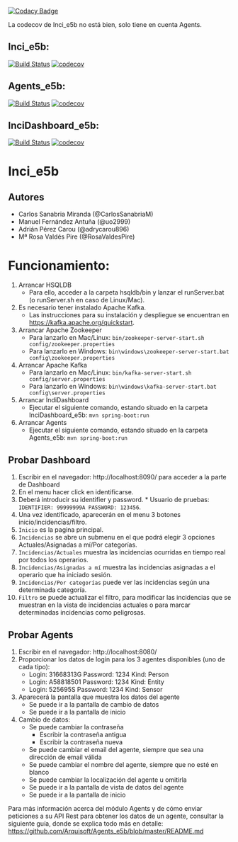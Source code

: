 [![Codacy Badge](https://api.codacy.com/project/badge/Grade/2d1976960db9415892b85d741bb4a336)](https://www.codacy.com/app/jelabra/Inci_e5b?utm_source=github.com&amp;utm_medium=referral&amp;utm_content=Arquisoft/Inci_e5b&amp;utm_campaign=Badge_Grade)

La codecov de Inci_e5b no está bien, solo tiene en cuenta Agents.

## Inci_e5b:
[![Build Status](https://travis-ci.org/Arquisoft/Inci_e5b.svg?branch=master)](https://travis-ci.org/Arquisoft/Inci_e5b)
[![codecov](https://codecov.io/gh/Arquisoft/Inci_e5b/branch/master/graph/badge.svg)](https://codecov.io/gh/Arquisoft/Inci_e5b)

## Agents_e5b:
[![Build Status](https://travis-ci.org/Arquisoft/Agents_e5b.svg?branch=master)](https://travis-ci.org/Arquisoft/Agents_e5b)
[![codecov](https://codecov.io/gh/Arquisoft/Agents_e5b/branch/master/graph/badge.svg)](https://codecov.io/gh/Arquisoft/Agents_e5b)

## InciDashboard_e5b:
[![Build Status](https://travis-ci.org/Arquisoft/InciDashboard_e5b.svg?branch=master)](https://travis-ci.org/Arquisoft/InciDashboard_e5b)
[![codecov](https://codecov.io/gh/Arquisoft/InciDashboard_e5b/branch/master/graph/badge.svg)](https://codecov.io/gh/Arquisoft/InciDashboard_e5b)

# Inci_e5b
## Autores
- Carlos Sanabria Miranda (@CarlosSanabriaM)
- Manuel Fernández Antuña (@uo2999)
- Adrián Pérez Carou (@adrycarou896)
- Mª Rosa Valdés Pire (@RosaValdesPire)

# Funcionamiento:

1. Arrancar HSQLDB
   * Para ello, acceder a la carpeta hsqldb/bin y lanzar el runServer.bat (o runServer.sh en caso de Linux/Mac).
2. Es necesario tener instalado Apache Kafka. 
   * Las instrucciones para su instalación y despliegue se encuentran en https://kafka.apache.org/quickstart.
2. Arrancar Apache Zookeeper
   * Para lanzarlo en Mac/Linux: ``bin/zookeeper-server-start.sh config/zookeeper.properties``
   * Para lanzarlo en Windows: ``bin\windows\zookeeper-server-start.bat config\zookeeper.properties``
3. Arrancar Apache Kafka
   * Para lanzarlo en Mac/Linux: ``bin/kafka-server-start.sh config/server.properties``
   * Para lanzarlo en Windows: ``bin\windows\kafka-server-start.bat config\server.properties``
4. Arrancar IndiDashboard
   * Ejecutar el siguiente comando, estando situado en la carpeta InciDashboard_e5b: ``mvn spring-boot:run``
5. Arrancar Agents
   * Ejecutar el siguiente comando, estando situado en la carpeta Agents_e5b: ``mvn spring-boot:run``

## Probar Dashboard
  1. Escribir en el navegador: http://localhost:8090/ para acceder a la parte de Dashboard
  2. En el menu hacer click en identificarse.
  3. Deberá introducir su identifier y password.
    * Usuario de pruebas: ``IDENTIFIER: 99999999A PASSWORD: 123456``.
  4. Una vez identificado, aparecerán en el menu 3 botones inicio/incidencias/filtro.
  5. ``Inicio`` es la pagina principal.
  6. ``Incidencias`` se abre un submenu en el que podrá elegir 3 opciones Actuales/Asignadas a mí/Por categorías.
  7. ``Incidencias/Actuales`` muestra las incidencias ocurridas en tiempo real por todos los operarios.
  8. ``Incidencias/Asignadas a mí`` muestra las incidencias asignadas a el operario que ha iniciado sesión.
  9. ``Incidencias/Por categorías`` puede ver las incidencias según una determinada categoría.
  10. ``Filtro`` se puede actualizar el filtro, para modificar las incidencias que se muestran en la vista de incidencias actuales o para marcar determinadas incidencias como peligrosas.
  
## Probar Agents
  1. Escribir en el navegador: http://localhost:8080/
  2. Proporcionar los datos de login para los 3 agentes disponibles (uno de cada tipo):
     * Login: 31668313G  Password: 1234  Kind: Person
     * Login: A58818501  Password: 1234  Kind: Entity
     * Login: 525695S    Password: 1234  Kind: Sensor
  3. Aparecerá la pantalla que muestra los datos del agente
     * Se puede ir a la pantalla de cambio de datos
     * Se puede ir a la pantalla de inicio
  4. Cambio de datos:
     * Se puede cambiar la contraseña
       * Escribir la contraseña antigua
       * Escribir la contraseña nueva
     * Se puede cambiar el email del agente, siempre que sea una dirección de email válida 
     * Se puede cambiar el nombre del agente, siempre que no esté en blanco
     * Se puede cambiar la localización del agente u omitirla
     * Se puede ir a la pantalla de vista de datos del agente
     * Se puede ir a la pantalla de inicio

Para más información acerca del módulo Agents y de cómo enviar peticiones a su API Rest para obtener los datos de un agente, consultar la siguiente guía, donde se explica todo más en detalle: https://github.com/Arquisoft/Agents_e5b/blob/master/README.md 
